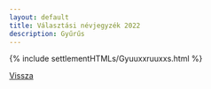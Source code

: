 ```yaml
---
layout: default
title: Választási névjegyzék 2022
description: Gyűrűs
---
```


{% include settlementHTMLs/Gyuuxxruuxxs.html %}

[Vissza](../)